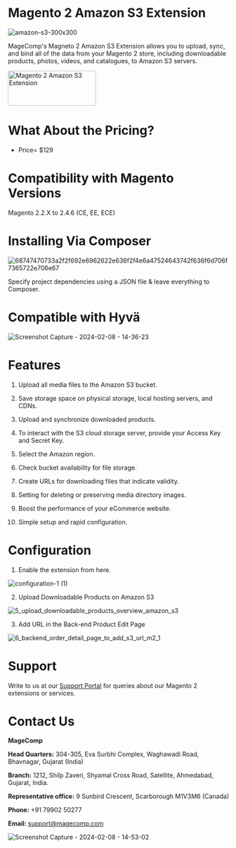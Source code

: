 # Magento 2 Amazon S3 Extension

![amazon-s3-300x300](https://github.com/patelanny/magento-2-amazon-s3/assets/121279820/688a3d47-1731-4db3-85e9-efeca3b43e6d)

MageComp's Magneto 2 Amazon S3 Extension allows you to upload, sync, and bind all of the data from your Magento 2 store, including downloadable products, photos, videos, and catalogues, to Amazon S3 servers.

<a href="https://magecomp.com/magento-2-amazon-s3.html">
<img src="https://camo.githubusercontent.com/f0daed80e54cedb78e21b512762e63e90ee6915af7ff2c58499c865b0e679f93/68747470733a2f2f6d616765636f6d702e636f6d2f6d656469612f627574746f6e2e77656270" alt="Magento 2 Amazon S3 Extension
" width="200" height="80">
</a>

# What About the Pricing?
* Price= $129
  
# Compatibility with Magento Versions
Magento 2.2.X to 2.4.6 (CE, EE, ECE)

# Installing Via Composer

![68747470733a2f2f692e6962622e636f2f4e6a47524643742f636f6d706f7365722e706e67](https://github.com/patelanny/magento-2-easy-coupon-manager/assets/121279820/cd9f4278-852a-4c9e-a5de-d6b96b0b2508)

Specify project dependencies using a JSON file & leave everything to Composer.

# Compatible with Hyvä

![Screenshot Capture - 2024-02-08 - 14-36-23](https://github.com/patelanny/magento-2-easy-coupon-manager/assets/121279820/9d2278de-e0b8-4585-9159-bc77325456e7)

# Features

1. Upload all media files to the Amazon S3 bucket.

2. Save storage space on physical storage, local hosting servers, and CDNs.

3. Upload and synchronize downloaded products.

4. To interact with the S3 cloud storage server, provide your Access Key and Secret Key.

5. Select the Amazon region.

6. Check bucket availability for file storage.

7. Create URLs for downloading files that indicate validity.

8. Setting for deleting or preserving media directory images.

9. Boost the performance of your eCommerce website.

10. Simple setup and rapid configuration.

# Configuration

1. Enable the extension from here.
   
![configuration-1 (1)](https://github.com/patelanny/magento-2-amazon-s3/assets/121279820/58e2b53e-fe0d-4534-8d56-fa3c684f97a0)

2. Upload Downloadable Products on Amazon S3
   
![5_upload_downloadable_products_overview_amazon_s3](https://github.com/patelanny/magento-2-amazon-s3/assets/121279820/a46dd9ba-dbdb-4d59-b87d-e1473827da78)

3. Add URL in the Back-end Product Edit Page
   
![6_backend_order_detail_page_to_add_s3_url_m2_1](https://github.com/patelanny/magento-2-amazon-s3/assets/121279820/a6969f93-983f-4972-b4a7-725df8bf83a9)

# Support
Write to us at our <a href="https://magecomp.com/support/">Support Portal</a> for queries about our Magento 2 extensions or services.

# Contact Us
**MageComp**

**Head Quarters:** 304-305, Eva Surbhi Complex, Waghawadi Road, Bhavnagar, Gujarat (India)

**Branch:** 1212, Shilp Zaveri, Shyamal Cross Road, Satellite, Ahmedabad, Gujarat, India.

**Representative office:** 9 Sunbird Crescent, Scarborough M1V3M6 (Canada)

**Phone:** +91 79902 50277

**Email:** support@magecomp.com

![Screenshot Capture - 2024-02-08 - 14-53-02](https://github.com/patelanny/magento-2-easy-coupon-manager/assets/121279820/94de763e-31bc-4fb3-b807-6a6108bc5eea)
